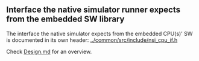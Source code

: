 ## Interface the native simulator runner expects from the embedded SW library

The interface the native simulator expects from the embedded CPU(s)' SW
is documented in its own header:
[../common/src/include/nsi_cpu_if.h](../common/src/include/nsi_cpu_if.h)

Check [Design.md](Design.md) for an overview.
